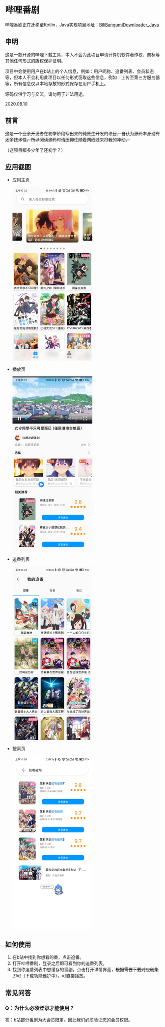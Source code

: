 # 哔哩番剧

哔哩番剧正在迁移至Kotlin，Java实现项目地址：[BiliBangumiDownloader_Java](https://github.com/SGPublic/BiliBangumiDownloader_Java)

## 申明

这是一款开源的哔哩下载工具，本人不会为此项目申请计算机软件著作权、商标等其他任何形式的版权保护证明。

项目中会使用用户在b站上的个人信息，例如：用户昵称、追番列表、会员状态等，但本人不会利用此项目以任何形式窃取这些信息，例如：上传至第三方服务器等，所有信息仅以本地存放的形式保存在用户手机上。

源码仅供学习与交流，请勿用于非法用途。

2020.08.10

## 前言

~~这是一个业余开发者在初学阶段写出来的纯原生开发的项目，自认为源码本身没有太多技术性，所以阅读源码时请压抑住顺着网线过来打我的冲动。~~

（这项目都多少年了还初学？）

## 应用截图

+ 应用主页

  <img src="assets/home.jpg" alt="home" width="260" />

+ 播放页

  <img src="assets/player.jpg" alt="player" width="260" />

+ 追番列表

  <img src="assets/follow.jpg" alt="follow" width="260" />

+ 搜索页

  <img src="assets/search.jpg" alt="search" width="260" />

## 如何使用

1. 在b站中找到你想看的番，点击追番。
2. 打开哔哩番剧，登录之后即可看到你的追番列表。
3. 找到你追番列表中想缓存的番剧，点击打开详情界面，~~根据需要下载对应剧集即可（下载功能维护中）~~，可直接播放。

## 常见问答

### Q：为什么必须登录才能使用？

答：b站部分番剧为大会员限定，因此我们必须验证您的会员权限。
